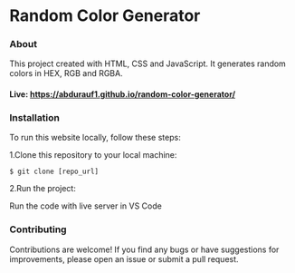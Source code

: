 # Random Color Generator 

### About

This project created with HTML, CSS and JavaScript. It generates random colors in HEX, RGB and RGBA.

#### Live: https://abdurauf1.github.io/random-color-generator/

### Installation

To run this website locally, follow these steps:

1.Clone this repository to your local machine:

`$ git clone [repo_url]`

2.Run the project:

Run the code with live server in VS Code

### Contributing

Contributions are welcome! If you find any bugs or have suggestions for improvements, please open an issue or submit a pull request.

